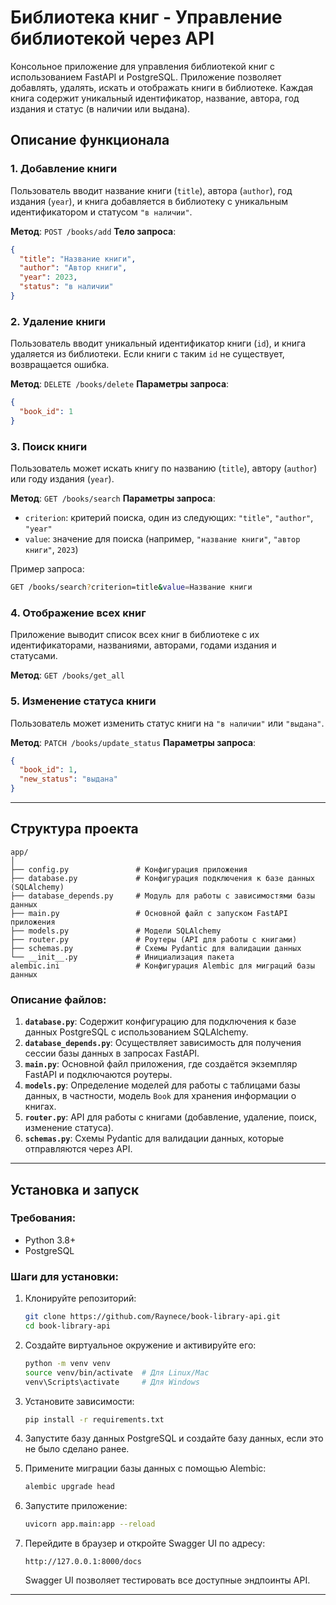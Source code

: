 # Библиотека книг - Управление библиотекой через API

Консольное приложение для управления библиотекой книг с использованием FastAPI и PostgreSQL. Приложение позволяет добавлять, удалять, искать и отображать книги в библиотеке. Каждая книга содержит уникальный идентификатор, название, автора, год издания и статус (в наличии или выдана).

## Описание функционала

### 1. **Добавление книги**
   Пользователь вводит название книги (`title`), автора (`author`), год издания (`year`), и книга добавляется в библиотеку с уникальным идентификатором и статусом `"в наличии"`.

   **Метод**: `POST /books/add`
   **Тело запроса**:
   ```json
   {
     "title": "Название книги",
     "author": "Автор книги",
     "year": 2023,
     "status": "в наличии"
   }
   ```


### 2. **Удаление книги**
   Пользователь вводит уникальный идентификатор книги (`id`), и книга удаляется из библиотеки. Если книги с таким `id` не существует, возвращается ошибка.

   **Метод**: `DELETE /books/delete`
   **Параметры запроса**:
   ```json
   {
     "book_id": 1
   }
   ```


### 3. **Поиск книги**
   Пользователь может искать книгу по названию (`title`), автору (`author`) или году издания (`year`).

   **Метод**: `GET /books/search`
   **Параметры запроса**:
   - `criterion`: критерий поиска, один из следующих: `"title"`, `"author"`, `"year"`
   - `value`: значение для поиска (например, `"название книги"`, `"автор книги"`, `2023`)

   Пример запроса:
   ```bash
   GET /books/search?criterion=title&value=Название книги
   ```

### 4. **Отображение всех книг**
   Приложение выводит список всех книг в библиотеке с их идентификаторами, названиями, авторами, годами издания и статусами.

   **Метод**: `GET /books/get_all`

### 5. **Изменение статуса книги**
   Пользователь может изменить статус книги на `"в наличии"` или `"выдана"`.

   **Метод**: `PATCH /books/update_status`
   **Параметры запроса**:
   ```json
   {
     "book_id": 1,
     "new_status": "выдана"
   }
   ```

---

## Структура проекта

```
app/
│
├── config.py               # Конфигурация приложения
├── database.py             # Конфигурация подключения к базе данных (SQLAlchemy)
├── database_depends.py     # Модуль для работы с зависимостями базы данных
├── main.py                 # Основной файл с запуском FastAPI приложения
├── models.py               # Модели SQLAlchemy
├── router.py               # Роутеры (API для работы с книгами)
├── schemas.py              # Схемы Pydantic для валидации данных
└── __init__.py             # Инициализация пакета
alembic.ini                 # Конфигурация Alembic для миграций базы данных
```

### Описание файлов:

1. **`database.py`**: Содержит конфигурацию для подключения к базе данных PostgreSQL с использованием SQLAlchemy.
2. **`database_depends.py`**: Осуществляет зависимость для получения сессии базы данных в запросах FastAPI.
3. **`main.py`**: Основной файл приложения, где создаётся экземпляр FastAPI и подключаются роутеры.
4. **`models.py`**: Определение моделей для работы с таблицами базы данных, в частности, модель `Book` для хранения информации о книгах.
5. **`router.py`**: API для работы с книгами (добавление, удаление, поиск, изменение статуса).
6. **`schemas.py`**: Схемы Pydantic для валидации данных, которые отправляются через API.

---

## Установка и запуск

### Требования:
- Python 3.8+
- PostgreSQL

### Шаги для установки:

1. Клонируйте репозиторий:
   ```bash
   git clone https://github.com/Raynece/book-library-api.git
   cd book-library-api
   ```

2. Создайте виртуальное окружение и активируйте его:
   ```bash
   python -m venv venv
   source venv/bin/activate  # Для Linux/Mac
   venv\Scripts\activate     # Для Windows
   ```

3. Установите зависимости:
   ```bash
   pip install -r requirements.txt
   ```

4. Запустите базу данных PostgreSQL и создайте базу данных, если это не было сделано ранее.

5. Примените миграции базы данных с помощью Alembic:
   ```bash
   alembic upgrade head
   ```

6. Запустите приложение:
   ```bash
   uvicorn app.main:app --reload
   ```

7. Перейдите в браузер и откройте Swagger UI по адресу:
   ```
   http://127.0.0.1:8000/docs
   ```
   Swagger UI позволяет тестировать все доступные эндпоинты API.

---


